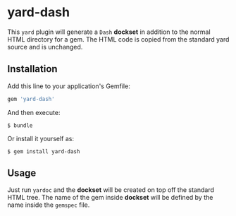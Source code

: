 # yard-dash

This `yard` plugin will generate a `Dash` **dockset** in addition to the normal HTML directory for a gem. The HTML code is copied from the standard yard source and is unchanged.

## Installation

Add this line to your application's Gemfile:

```ruby
gem 'yard-dash'
```

And then execute:

    $ bundle

Or install it yourself as:

    $ gem install yard-dash

## Usage

Just run `yardoc` and the **dockset** will be created on top off the standard HTML tree.
The name of the gem inside **dockset** will be defined by the name inside the `gemspec` file.


